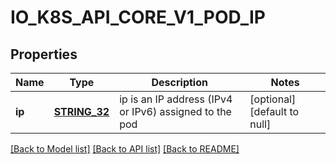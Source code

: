 # IO_K8S_API_CORE_V1_POD_IP

## Properties
Name | Type | Description | Notes
------------ | ------------- | ------------- | -------------
**ip** | [**STRING_32**](STRING_32.md) | ip is an IP address (IPv4 or IPv6) assigned to the pod | [optional] [default to null]

[[Back to Model list]](../README.md#documentation-for-models) [[Back to API list]](../README.md#documentation-for-api-endpoints) [[Back to README]](../README.md)


